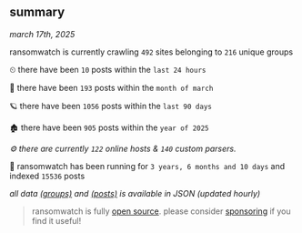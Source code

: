
## summary
_march 17th, 2025_

ransomwatch is currently crawling `492` sites belonging to `216` unique groups

⏲ there have been `10` posts within the `last 24 hours`

🦈 there have been `193` posts within the `month of march`

🪐 there have been `1056` posts within the `last 90 days`

🏚 there have been `905` posts within the `year of 2025`

_⚙️ there are currently `122` online hosts & `140` custom parsers._

🦕 ransomwatch has been running for `3 years, 6 months and 10 days` and indexed `15536` posts

_all data  [(groups)](http://ransomwhat.telemetry.ltd/groups) and [(posts)](http://ransomwhat.telemetry.ltd/posts) is available in JSON (updated hourly)_

> ransomwatch is fully [open source](https://github.com/joshhighet/ransomwatch#ransomwatch--). please consider [sponsoring](https://github.com/sponsors/joshhighet) if you find it useful!
